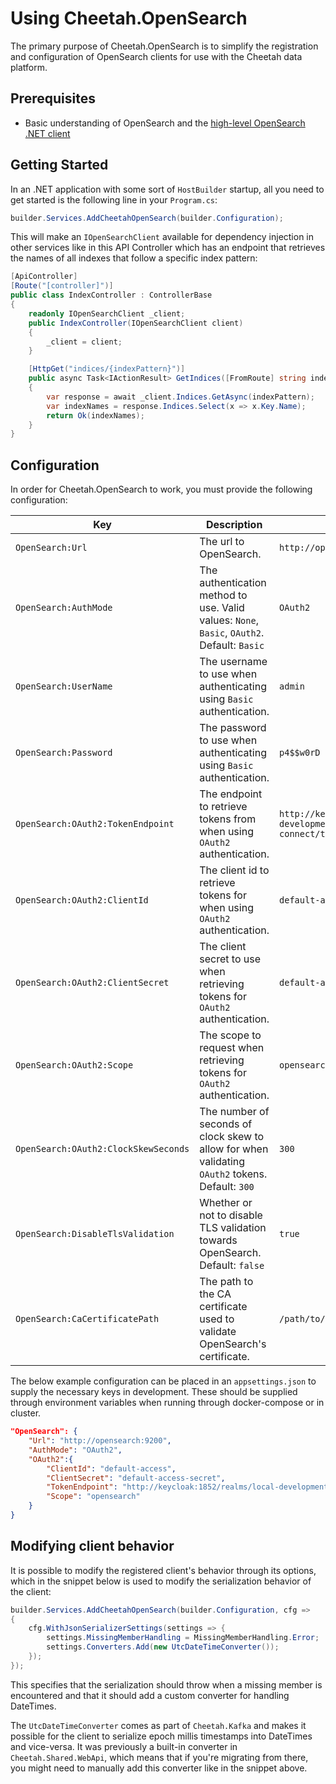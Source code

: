 # Using Cheetah.OpenSearch

The primary purpose of Cheetah.OpenSearch is to simplify the registration and configuration of OpenSearch clients for use with the Cheetah data platform.

## Prerequisites

- Basic understanding of OpenSearch and the [high-level OpenSearch .NET client](https://opensearch.org/docs/latest/clients/OSC-dot-net/)

## Getting Started

In an .NET application with some sort of `HostBuilder` startup, all you need to get started is the following line in your `Program.cs`:

```csharp
builder.Services.AddCheetahOpenSearch(builder.Configuration);
```

This will make an `IOpenSearchClient` available for dependency injection in other services like in this API Controller which has an endpoint that retrieves the names of all indexes that follow a specific index pattern:

```csharp
[ApiController]
[Route("[controller]")]
public class IndexController : ControllerBase
{
    readonly IOpenSearchClient _client;
    public IndexController(IOpenSearchClient client)
    {
        _client = client;
    }

    [HttpGet("indices/{indexPattern}")]
    public async Task<IActionResult> GetIndices([FromRoute] string indexPattern)
    {
        var response = await _client.Indices.GetAsync(indexPattern);
        var indexNames = response.Indices.Select(x => x.Key.Name);
        return Ok(indexNames);
    }
}
```

## Configuration

In order for Cheetah.OpenSearch to work, you must provide the following configuration:

| Key                                  | Description                                                                                      | Example                                                                       | Required               |
|--------------------------------------|--------------------------------------------------------------------------------------------------|-------------------------------------------------------------------------------|------------------------|
| `OpenSearch:Url`                     | The url to OpenSearch.                                                                           | `http://opensearch:9200`                                                      | ✓                      |
| `OpenSearch:AuthMode`                | The authentication method to use. Valid values: `None`, `Basic`, `OAuth2`. Default: `Basic`      | `OAuth2`                                                                      |                        |
| `OpenSearch:UserName`                | The username to use when authenticating using `Basic` authentication.                            | `admin`                                                                       | When `AuthMode=Basic`  |
| `OpenSearch:Password`                | The password to use when authenticating using `Basic` authentication.                            | `p4$$w0rD`                                                                    | When `AuthMode=Basic`  |
| `OpenSearch:OAuth2:TokenEndpoint`    | The endpoint to retrieve tokens from when using `OAuth2` authentication.                         | `http://keycloak:1852/realms/local-development/protocol/openid-connect/token` | When `AuthMode=OAuth2` |
| `OpenSearch:OAuth2:ClientId`         | The client id to retrieve tokens for when using `OAuth2` authentication.                         | `default-access`                                                              | When `AuthMode=OAuth2` |
| `OpenSearch:OAuth2:ClientSecret`     | The client secret to use when retrieving tokens for `OAuth2` authentication.                     | `default-access-secret`                                                       | When `AuthMode=OAuth2` |
| `OpenSearch:OAuth2:Scope`            | The scope to request when retrieving tokens for `OAuth2` authentication.                         | `opensearch`                                                                  | When `AuthMode=OAuth2` |
| `OpenSearch:OAuth2:ClockSkewSeconds` | The number of seconds of clock skew to allow for when validating `OAuth2` tokens. Default: `300` | `300`                                                                         |                        |
| `OpenSearch:DisableTlsValidation`    | Whether or not to disable TLS validation towards OpenSearch. Default: `false`                    | `true`                                                                        |                        |
| `OpenSearch:CaCertificatePath`       | The path to the CA certificate used to validate OpenSearch's certificate.                        | `/path/to/my/cert.pem`                                                        |                        |

The below example configuration can be placed in an `appsettings.json` to supply the necessary keys in development. These should be supplied through environment variables when running through docker-compose or in cluster.

```json
"OpenSearch": {
    "Url": "http://opensearch:9200",
    "AuthMode": "OAuth2",
    "OAuth2":{
        "ClientId": "default-access",
        "ClientSecret": "default-access-secret",
        "TokenEndpoint": "http://keycloak:1852/realms/local-development/protocol/openid-connect/token",
        "Scope": "opensearch"
    }
}
```

## Modifying client behavior

It is possible to modify the registered client's behavior through its options, which in the snippet below is used to modify the serialization behavior of the client:

```csharp
builder.Services.AddCheetahOpenSearch(builder.Configuration, cfg =>
{
    cfg.WithJsonSerializerSettings(settings => {
        settings.MissingMemberHandling = MissingMemberHandling.Error;
        settings.Converters.Add(new UtcDateTimeConverter());
    });
});
```

This specifies that the serialization should throw when a missing member is encountered and that it should add a custom converter for handling DateTimes.

The `UtcDateTimeConverter` comes as part of `Cheetah.Kafka` and makes it possible for the client to serialize epoch millis timestamps into DateTimes and vice-versa. It was previously a built-in converter in `Cheetah.Shared.WebApi`, which means that if you're migrating from there, you might need to manually add this converter like in the snippet above.